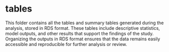 # tables

This folder contains all the tables and summary tables generated during the analysis, stored in RDS format. These tables include descriptive statistics, model outputs, and other results that support the findings of the study. Organizing the outputs in RDS format ensures that the data remains easily accessible and reproducible for further analysis or review.